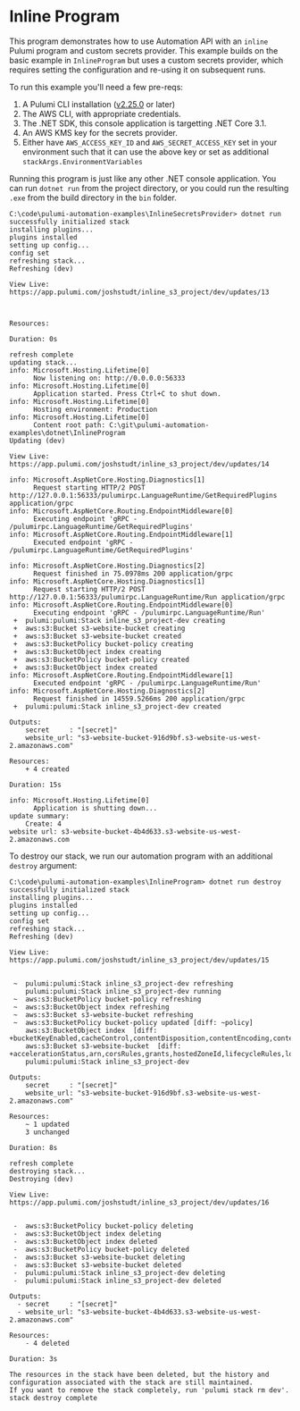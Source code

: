 # Inline Program

This program demonstrates how to use Automation API with an `inline` Pulumi program and custom secrets provider. This example builds on the basic example in `InlineProgram`
but uses a custom secrets provider, which requires setting the configuration and re-using it on subsequent runs.

To run this example you'll need a few pre-reqs:
1. A Pulumi CLI installation ([v2.25.0](https://www.pulumi.com/docs/get-started/install/versions/) or later)
2. The AWS CLI, with appropriate credentials.
3. The .NET SDK, this console application is targetting .NET Core 3.1.
4. An AWS KMS key for the secrets provider.
5. Either have `AWS_ACCESS_KEY_ID` and `AWS_SECRET_ACCESS_KEY` set in your environment such that it can use the above key or set as additional `stackArgs.EnvironmentVariables`

Running this program is just like any other .NET console application. You can run `dotnet run` from the project directory, or you could run the resulting `.exe` from the build directory in the `bin` folder.

```shell
C:\code\pulumi-automation-examples\InlineSecretsProvider> dotnet run
successfully initialized stack
installing plugins...
plugins installed
setting up config...
config set
refreshing stack...
Refreshing (dev)

View Live: https://app.pulumi.com/joshstudt/inline_s3_project/dev/updates/13



Resources:

Duration: 0s

refresh complete
updating stack...
info: Microsoft.Hosting.Lifetime[0]
      Now listening on: http://0.0.0.0:56333
info: Microsoft.Hosting.Lifetime[0]
      Application started. Press Ctrl+C to shut down.
info: Microsoft.Hosting.Lifetime[0]
      Hosting environment: Production
info: Microsoft.Hosting.Lifetime[0]
      Content root path: C:\git\pulumi-automation-examples\dotnet\InlineProgram
Updating (dev)

View Live: https://app.pulumi.com/joshstudt/inline_s3_project/dev/updates/14

info: Microsoft.AspNetCore.Hosting.Diagnostics[1]
      Request starting HTTP/2 POST http://127.0.0.1:56333/pulumirpc.LanguageRuntime/GetRequiredPlugins application/grpc
info: Microsoft.AspNetCore.Routing.EndpointMiddleware[0]
      Executing endpoint 'gRPC - /pulumirpc.LanguageRuntime/GetRequiredPlugins'
info: Microsoft.AspNetCore.Routing.EndpointMiddleware[1]
      Executed endpoint 'gRPC - /pulumirpc.LanguageRuntime/GetRequiredPlugins'

info: Microsoft.AspNetCore.Hosting.Diagnostics[2]
      Request finished in 75.0978ms 200 application/grpc
info: Microsoft.AspNetCore.Hosting.Diagnostics[1]
      Request starting HTTP/2 POST http://127.0.0.1:56333/pulumirpc.LanguageRuntime/Run application/grpc
info: Microsoft.AspNetCore.Routing.EndpointMiddleware[0]
      Executing endpoint 'gRPC - /pulumirpc.LanguageRuntime/Run'
 +  pulumi:pulumi:Stack inline_s3_project-dev creating
 +  aws:s3:Bucket s3-website-bucket creating
 +  aws:s3:Bucket s3-website-bucket created
 +  aws:s3:BucketPolicy bucket-policy creating
 +  aws:s3:BucketObject index creating
 +  aws:s3:BucketPolicy bucket-policy created
 +  aws:s3:BucketObject index created
info: Microsoft.AspNetCore.Routing.EndpointMiddleware[1]
      Executed endpoint 'gRPC - /pulumirpc.LanguageRuntime/Run'
info: Microsoft.AspNetCore.Hosting.Diagnostics[2]
      Request finished in 14559.5266ms 200 application/grpc
 +  pulumi:pulumi:Stack inline_s3_project-dev created

Outputs:
    secret     : "[secret]"
    website_url: "s3-website-bucket-916d9bf.s3-website-us-west-2.amazonaws.com"

Resources:
    + 4 created

Duration: 15s

info: Microsoft.Hosting.Lifetime[0]
      Application is shutting down...
update summary:
    Create: 4
website url: s3-website-bucket-4b4d633.s3-website-us-west-2.amazonaws.com
```

To destroy our stack, we run our automation program with an additional `destroy` argument:

```shell
C:\code\pulumi-automation-examples\InlineProgram> dotnet run destroy
successfully initialized stack
installing plugins...
plugins installed
setting up config...
config set
refreshing stack...
Refreshing (dev)

View Live: https://app.pulumi.com/joshstudt/inline_s3_project/dev/updates/15


 ~  pulumi:pulumi:Stack inline_s3_project-dev refreshing
    pulumi:pulumi:Stack inline_s3_project-dev running
 ~  aws:s3:BucketPolicy bucket-policy refreshing
 ~  aws:s3:BucketObject index refreshing
 ~  aws:s3:Bucket s3-website-bucket refreshing
 ~  aws:s3:BucketPolicy bucket-policy updated [diff: ~policy]
    aws:s3:BucketObject index  [diff: +bucketKeyEnabled,cacheControl,contentDisposition,contentEncoding,contentLanguage,etag,metadata,objectLockLegalHoldStatus,objectLockMode,objectLockRetainUntilDate,serverSideEncryption,storageClass,tags,websiteRedirect]
    aws:s3:Bucket s3-website-bucket  [diff: +accelerationStatus,arn,corsRules,grants,hostedZoneId,lifecycleRules,loggings,requestPayer,tags,versioning,websiteDomain,websiteEndpoint~website]
    pulumi:pulumi:Stack inline_s3_project-dev

Outputs:
    secret     : "[secret]"
    website_url: "s3-website-bucket-916d9bf.s3-website-us-west-2.amazonaws.com"

Resources:
    ~ 1 updated
    3 unchanged

Duration: 8s

refresh complete
destroying stack...
Destroying (dev)

View Live: https://app.pulumi.com/joshstudt/inline_s3_project/dev/updates/16


 -  aws:s3:BucketPolicy bucket-policy deleting
 -  aws:s3:BucketObject index deleting
 -  aws:s3:BucketObject index deleted
 -  aws:s3:BucketPolicy bucket-policy deleted
 -  aws:s3:Bucket s3-website-bucket deleting
 -  aws:s3:Bucket s3-website-bucket deleted
 -  pulumi:pulumi:Stack inline_s3_project-dev deleting
 -  pulumi:pulumi:Stack inline_s3_project-dev deleted

Outputs:
  - secret     : "[secret]"
  - website_url: "s3-website-bucket-4b4d633.s3-website-us-west-2.amazonaws.com"

Resources:
    - 4 deleted

Duration: 3s

The resources in the stack have been deleted, but the history and configuration associated with the stack are still maintained.
If you want to remove the stack completely, run 'pulumi stack rm dev'.
stack destroy complete
```
